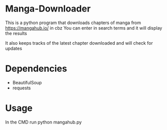 # Manga-Downloader
This is a python program that downloads chapters of manga from https://mangahub.io/ in cbz
You can enter in search terms and it will display the results

It also keeps tracks of the latest chapter downloaded and will check for updates 

# Dependencies
* BeautifulSoup
* requests

# Usage

In the CMD run python mangahub.py



